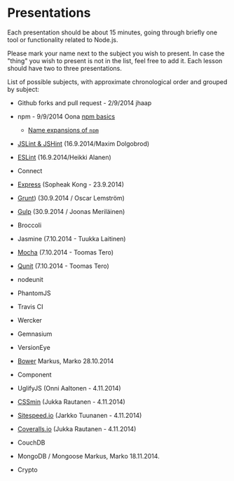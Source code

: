 # Presentations

Each presentation should be about 15 minutes, going through briefly one tool or functionality related to Node.js.

Please mark your name next to the subject you wish to present. In case the "thing" you wish to present is not in the
list, feel free to add it.
Each lesson should have two to three presentations.

List of possible subjects, with approximate chronological order and grouped by subject:

- Github forks and pull request - 2/9/2014 jhaap

- npm - 9/9/2014 Oona [npm basics](https://speakerdeck.com/oona/npm-basics)
  - [Name expansions of `npm`](https://github.com/npm/npm-expansions/blob/master/index.json)

- [JSLint & JSHint](https://speakerdeck.com/tariel/jslint-and-jslint) (16.9.2014/Maxim Dolgobrod)
- [ESLint](https://speakerdeck.com/heikkialanen/eslint-presentation) (16.9.2014/Heikki Alanen)

- Connect
- [Express](https://speakerdeck.com/skyfire/express-dot-js) (Sopheak Kong - 23.9.2014)

- [Grunt](https://slides.com/oscarlemstrom/gruntjs/)) (30.9.2014 / Oscar Lemström)
- [Gulp](https://slides.com/joonasmerilainen/gulp-js/) (30.9.2014 / Joonas Meriläinen)
- Broccoli

- Jasmine (7.10.2014 - Tuukka Laitinen)
- [Mocha](https://speakerdeck.com/tomter/mocha-ja-qunit) (7.10.2014 - Toomas Tero)
- [Qunit](https://speakerdeck.com/tomter/mocha-ja-qunit) (7.10.2014 - Toomas Tero)
- nodeunit
- PhantomJS

- Travis CI
- Wercker

- Gemnasium
- VersionEye

- [Bower](http://markoham.github.io/NodeJS-Presentation-Bower/) Markus, Marko 28.10.2014
- Component

- UglifyJS (Onni Aaltonen - 4.11.2014)
- [CSSmin](https://speakerdeck.com/jukra/cssmin) (Jukka Rautanen - 4.11.2014)
- [Sitespeed.io](https://speakerdeck.com/tuunanen/sitespeed-dot-io) (Jarkko Tuunanen - 4.11.2014)
- [Coveralls.io](https://speakerdeck.com/jukra/coveralls-dot-io) (Jukka Rautanen - 4.11.2014)

- CouchDB
- MongoDB / Mongoose Markus, Marko 18.11.2014.
- Crypto
